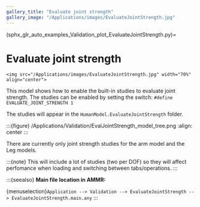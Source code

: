 ```yaml
---
gallery_title: "Evaluate joint strength"
gallery_image: "/Applications/images/EvaluateJointStrength.jpg"
---
```


(sphx_glr_auto_examples_Validation_plot_EvaluateJointStrength.py)=

# Evaluate joint strength

````{sidebar}
<img src="/Applications/images/EvaluateJointStrength.jpg" width="70%" align="center">
````


This model shows how to enable the built-in studies to evaluate joint strength.
The studies can be enabled by setting the switch: `#define EVALUATE_JOINT_STRENGTH 1`

The studies will appear in the `HumanModel.EvaluateJointStrength`
folder.

:::{figure} /Applications/Validation/EvalJointStrength_model_tree.png
:align: center
:::

There are currently only joint strength studies for the arm model and the Leg models.

:::{note}
This  will include a lot of studies (two per DOF) so they will
affect perfomance when loading and switching between tabs/operations.
:::



:::{seealso}
**Main file location in AMMR:**

{menuselection}`Application --> Validation --> EvaluateJointStrength --> EvaluateJointStrength.main.any`
:::
